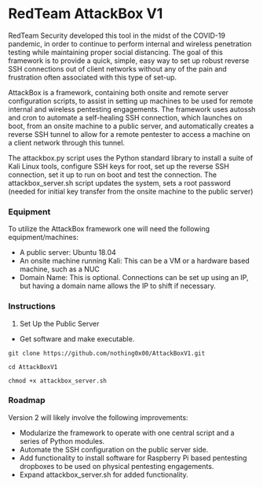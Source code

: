 # RedTeam AttackBox V1

RedTeam Security developed this tool in the midst of the COVID-19 pandemic, in order to continue to perform internal and wireless penetration testing while maintaining proper social distancing. The goal of this framework is to provide a quick, simple, easy way to set up robust reverse SSH connections out of client networks without any of the pain and frustration often associated with this type of set-up.

AttackBox is a framework, containing both onsite and remote server configuration scripts, to assist in setting up machines to be used for remote internal and wireless pentesting engagements. The framework uses autossh and cron to automate a self-healing SSH connection, which launches on boot, from an onsite machine to a public server, and automatically creates a reverse SSH tunnel to allow for a remote pentester to access a machine on a client network through this tunnel.

The attackbox.py script uses the Python standard library to install a suite of Kali Linux tools, configure SSH keys for root, set up the reverse SSH connection, set it up to run on boot and test the connection.  The attackbox_server.sh script updates the system, sets a root password (needed for initial key transfer from the onsite machine to the public server)

### Equipment

To utilize the AttackBox framework one will need the following equipment/machines:

- A public server: Ubuntu 18.04
- An onsite machine running Kali: This can be a VM or a hardware based machine, such as a NUC
- Domain Name: This is optional. Connections can be set up using an IP, but having a domain name allows the IP to shift if necessary.

### Instructions

1. Set Up the Public Server
- Get software and make executable.

`git clone https://github.com/nothing0x00/AttackBoxV1.git`

`cd AttackBoxV1`

`chmod +x attackbox_server.sh`





### Roadmap

Version 2 will likely involve the following improvements:
- Modularize the framework to operate with one central script and a series of Python modules.
- Automate the SSH configuration on the public server side.
- Add functionality to install software for Raspberry Pi based pentesting dropboxes to be used on physical pentesting engagements.
- Expand attackbox_server.sh for added functionality.
